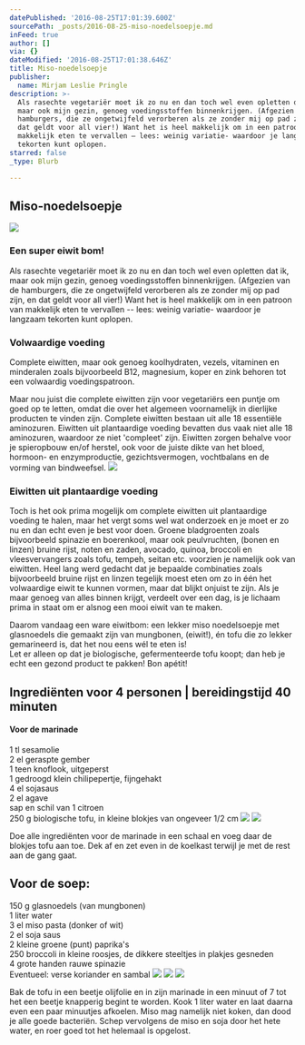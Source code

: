```yaml
---
datePublished: '2016-08-25T17:01:39.600Z'
sourcePath: _posts/2016-08-25-miso-noedelsoepje.md
inFeed: true
author: []
via: {}
dateModified: '2016-08-25T17:01:38.646Z'
title: Miso-noedelsoepje
publisher:
  name: Mirjam Leslie Pringle
description: >-
  Als rasechte vegetariër moet ik zo nu en dan toch wel even opletten dat ik,
  maar ook mijn gezin, genoeg voedingsstoffen binnenkrijgen. (Afgezien van de
  hamburgers, die ze ongetwijfeld verorberen als ze zonder mij op pad zijn, en
  dat geldt voor all vier!) Want het is heel makkelijk om in een patroon van
  makkelijk eten te vervallen – lees: weinig variatie- waardoor je langzaam
  tekorten kunt oplopen.
starred: false
_type: Blurb

---
```

## Miso-noedelsoepje
![](https://the-grid-user-content.s3-us-west-2.amazonaws.com/87310aeb-a7df-4111-81ab-f0ca8ae2ddc1.jpg)

### Een super eiwit bom!

Als rasechte vegetariër moet ik zo nu en dan toch wel even opletten dat ik, maar ook mijn gezin, genoeg voedingsstoffen binnenkrijgen. (Afgezien van de hamburgers, die ze ongetwijfeld verorberen als ze zonder mij op pad zijn, en dat geldt voor all vier!) Want het is heel makkelijk om in een patroon van makkelijk eten te vervallen -- lees: weinig variatie- waardoor je langzaam tekorten kunt oplopen.

### Volwaardige voeding

Complete eiwitten, maar ook genoeg koolhydraten, vezels, vitaminen en minderalen zoals bijvoorbeeld B12, magnesium, koper en zink behoren tot een volwaardig voedingspatroon.

Maar nou juist die complete eiwitten zijn voor vegetariërs een puntje om goed op te letten, omdat die over het algemeen voornamelijk in dierlijke producten te vinden zijn. Complete eiwitten bestaan uit alle 18 essentiële aminozuren. Eiwitten uit plantaardige voeding bevatten dus vaak niet alle 18 aminozuren, waardoor ze niet 'compleet' zijn. Eiwitten zorgen behalve voor je spieropbouw en/of herstel, ook voor de juiste dikte van het bloed, hormoon- en enzymproductie, gezichtsvermogen, vochtbalans en de vorming van bindweefsel.
![](https://the-grid-user-content.s3-us-west-2.amazonaws.com/0ce249b8-ac5c-4496-8b94-358bff839af2.jpg)

### Eiwitten uit plantaardige voeding

Toch is het ook prima mogelijk om complete eiwitten uit plantaardige voeding te halen, maar het vergt soms wel wat onderzoek en je moet er zo nu en dan echt even je best voor doen. Groene bladgroenten zoals bijvoorbeeld spinazie en boerenkool, maar ook peulvruchten, (bonen en linzen) bruine rijst, noten en zaden, avocado, quinoa, broccoli en vleesvervangers zoals tofu, tempeh, seitan etc. voorzien je namelijk ook van eiwitten. Heel lang werd gedacht dat je bepaalde combinaties zoals bijvoorbeeld bruine rijst en linzen tegelijk moest eten om zo in één het volwaardige eiwit te kunnen vormen, maar dat blijkt onjuist te zijn. Als je maar genoeg van alles binnen krijgt, verdeelt over een dag, is je lichaam prima in staat om er alsnog een mooi eiwit van te maken.

Daarom vandaag een ware eiwitbom: een lekker miso noedelsoepje met glasnoedels die gemaakt zijn van mungbonen, (eiwit!), én tofu die zo lekker gemarineerd is, dat het nou eens wél te eten is!  
Let er alleen op dat je biologische, gefermenteerde tofu koopt; dan heb je echt een gezond product te pakken! Bon apétit!

## Ingrediënten voor 4 personen | bereidingstijd 40 minuten

#### Voor de marinade

1 tl sesamolie  
2 el geraspte gember  
1 teen knoflook, uitgeperst  
1 gedroogd klein chilipepertje, fijngehakt  
4 el sojasaus  
2 el agave  
sap en schil van 1 citroen  
250 g biologische tofu, in kleine blokjes van ongeveer 1/2 cm
![](https://the-grid-user-content.s3-us-west-2.amazonaws.com/7c41cd52-daa6-4690-b71b-f5d50a2f6f82.jpg)
![](https://the-grid-user-content.s3-us-west-2.amazonaws.com/cc03650b-6f38-468e-948b-b1aa59ed8669.jpg)

Doe alle ingrediënten voor de marinade in een schaal en voeg daar de blokjes tofu aan toe. Dek af en zet even in de koelkast terwijl je met de rest aan de gang gaat.

## Voor de soep:

150 g glasnoedels (van mungbonen)  
1 liter water  
3 el miso pasta (donker of wit)  
2 el soja saus  
2 kleine groene (punt) paprika's  
250 broccoli in kleine roosjes, de dikkere steeltjes in plakjes gesneden  
4 grote handen rauwe spinazie  
Eventueel: verse koriander en sambal
![](https://the-grid-user-content.s3-us-west-2.amazonaws.com/adb66b17-7832-422d-ba48-1f82dc36381c.jpg)
![](https://the-grid-user-content.s3-us-west-2.amazonaws.com/b613cf0e-73d4-48b0-a338-b74e8ea3ad84.jpg)
![](https://the-grid-user-content.s3-us-west-2.amazonaws.com/6c001a57-8126-41f6-a6ea-fae49046bddf.jpg)

Bak de tofu in een beetje olijfolie en in zijn marinade in een minuut of 7 tot het een beetje knapperig begint te worden. Kook 1 liter water en laat daarna even een paar minuutjes afkoelen. Miso mag namelijk niet koken, dan dood je alle goede bacteriën. Schep vervolgens de miso en soja door het hete water, en roer goed tot het helemaal is opgelost.